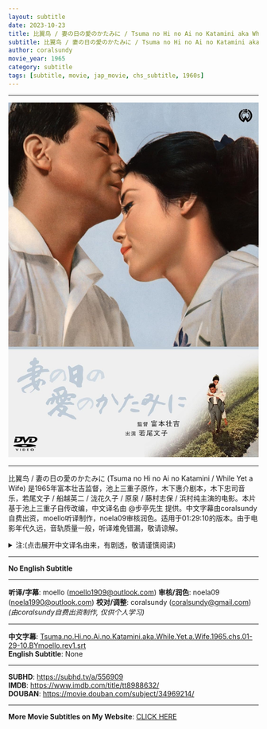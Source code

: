 ```yaml
---
layout: subtitle
date: 2023-10-23
title: 比翼鸟 / 妻の日の愛のかたみに / Tsuma no Hi no Ai no Katamini aka While Yet a Wife 1965 Subtitle (Chinese)
subtitle: 比翼鸟 / 妻の日の愛のかたみに / Tsuma no Hi no Ai no Katamini aka While Yet a Wife 1965 Subtitle (Chinese)
author: coralsundy
movie_year: 1965
category: subtitle
tags: [subtitle, movie, jap_movie, chs_subtitle, 1960s]
---
```


------

<img src="../assets/tt8988632.jpg" alt="tt8988632_cover_art" />

------

比翼鸟 / 妻の日の愛のかたみに (Tsuma no Hi no Ai no Katamini / While Yet a Wife) 是1965年富本壮吉监督，池上三重子原作，木下惠介剧本，木下忠司音乐，若尾文子 / 船越英二 / 泷花久子 / 原泉 / 藤村志保 / 浜村纯主演的电影。本片基于池上三重子自传改编，中文译名由 @步亭先生 提供。中文字幕由coralsundy自费出资，moello听译制作，noela09审核润色。适用于01:29:10的版本。由于电影年代久远，音轨质量一般，听译难免错漏，敬请谅解。

<details>
<summary>注:(点击展开中文译名由来，有剧透，敬请谨慎阅读)</summary>

妻の日の愛のかたみに。这个标题如果用中文来解释，是非常难以理解的。因为直译 就是和妻子互相爱护的每天。而妻の日の愛のかたみに 后面的 かたみに 写作互に。按照辞书上的解释，这个写法是日本的古文，有互相，交互的意思。《枕草子》中有这么一句「かたみにゐかはりて、羽の上の霜払ふらむほどなど」，意思是鸳鸯借着互相交换位置的时节，拍打下对方羽毛上的寒霜。从这点上看多少近似本朝相濡以沫的意思。我暂时还没有看过完整剧情，但看网上的介绍，电影是一个悲剧内核，但大团圆的结局。本片的故事出自池上三重子的自传笔记，而池上本人是罹患萎缩性关节炎的女教师。三十岁时起发病，整整十年一直在医院和家里来回的跑。期间他创作的介绍夫妻间爱情的作品在日本全国引起很大影响。1964年也就是她四十岁时，她不忍丈夫和他一起受苦，强行让丈夫和她离婚，也就是这年他出版了自传笔记《妻の日の愛のかたみに》，也就在同年大映公司看中了文章中的催泪元素，投拍同名电影，并在1965年上映。据说池上前夫生怕导演把他拍成“陈世美”，参加电影首映式，并看到剧终。他对电影内容非常满意，而池上虽然没有参加首映式，但要求制片方给她一个人放了场早场电影，看到若尾文子演的自己，在电影结束后，她整整哭了一小时才停下。池上三重子虽然得了如此重病，但延至2007年才以83岁的高龄才逝世。我猜测，自四十岁离婚后，她就是用和前夫14年的美好婚姻生活支撑自己活下去的吧。。。


鉴于此，可以总结成为《比翼鸟 连理枝》。随后从高峰秀子的1961电影《同命鸟》取得灵感，直接取《比翼鸟》即可，即表现出了夫妻情深，又暗示了剧情变化结局，最后与日文原名遥相呼应。

<br>
<br>
(感谢微博[步亭先生](https://weibo.com/u/7756344026)帮助提供中文译名，并解释以上背景提要)

</details>

------

**No English Subtitle**

------

**听译/字幕**: moello (moello1909@outlook.com)
**审核/润色**: noela09 (noela1990@outlook.com)
**校对/调整**: coralsundy (coralsundy@gmail.com)
*(由coralsundy自费出资制作, 仅供个人学习)*

------

**中文字幕**: [Tsuma.no.Hi.no.Ai.no.Katamini.aka.While.Yet.a.Wife.1965.chs.01-29-10.BYmoello.rev1.srt](../subtitles/Tsuma.no.Hi.no.Ai.no.Katamini.aka.While.Yet.a.Wife.1965.chs.01-29-10.BYmoello.rev1.srt)<br>
**English Subtitle**: None

------

**SUBHD**: <https://subhd.tv/a/556909><br>
**IMDB**: <https://www.imdb.com/title/tt8988632/><br>
**DOUBAN**: <https://movie.douban.com/subject/34969214/>

------

**More Movie Subtitles on My Website**: <a href='{% post_url 2021-01-10-subtitles-summary-list %}'>CLICK HERE</a>


